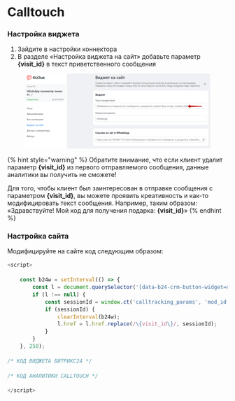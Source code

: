 # Calltouch

### Настройка виджета

1. Зайдите в настройки коннектора
2. В разделе «Настройка виджета на сайт» добавьте параметр **{visit\_id}** в текст приветственного сообщения

<figure><img src="../.gitbook/assets/image (1034).png" alt=""><figcaption></figcaption></figure>

{% hint style="warning" %}
Обратите внимание, что если клиент удалит параметр **{visit\_id}** из первого отправляемого сообщения, данные аналитики вы получить не сможете!

Для того, чтобы клиент был заинтересован в отправке сообщения с параметром **{visit\_id}**, вы можете проявить креативность и как-то модифицировать текст сообщения. Например, таким образом: «Здравствуйте! Мой код для получения подарка: **{visit\_id}**»
{% endhint %}

### Настройка сайта

Модифицируйте на сайте код следующим образом:

```javascript
<script>

	const b24w = setInterval(() => {
        const l = document.querySelector('[data-b24-crm-button-widget=openline_olchat_wa_connector_2]');
        if (l !== null) {
            const sessionId = window.ct('calltracking_params', 'mod_id')[0].sessionId;
            if (sessionId) {
                clearInterval(b24w);
                l.href = l.href.replace(/\{visit_id\}/, sessionId);
            }
        }
    }, 250);

/* КОД ВИДЖЕТА БИТРИКС24 */

/* КОД АНАЛИТИКИ CALLTOUCH */

</script>
```
